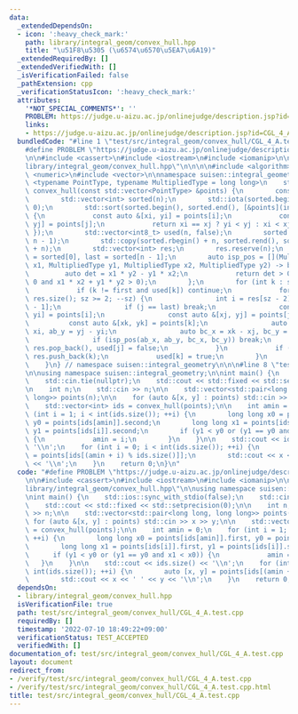 ```yaml
---
data:
  _extendedDependsOn:
  - icon: ':heavy_check_mark:'
    path: library/integral_geom/convex_hull.hpp
    title: "\u51F8\u5305 (\u6574\u6570\u5EA7\u6A19)"
  _extendedRequiredBy: []
  _extendedVerifiedWith: []
  _isVerificationFailed: false
  _pathExtension: cpp
  _verificationStatusIcon: ':heavy_check_mark:'
  attributes:
    '*NOT_SPECIAL_COMMENTS*': ''
    PROBLEM: https://judge.u-aizu.ac.jp/onlinejudge/description.jsp?id=CGL_4_A
    links:
    - https://judge.u-aizu.ac.jp/onlinejudge/description.jsp?id=CGL_4_A
  bundledCode: "#line 1 \"test/src/integral_geom/convex_hull/CGL_4_A.test.cpp\"\n\
    #define PROBLEM \"https://judge.u-aizu.ac.jp/onlinejudge/description.jsp?id=CGL_4_A\"\
    \n\n#include <cassert>\n#include <iostream>\n#include <iomanip>\n\n#line 1 \"\
    library/integral_geom/convex_hull.hpp\"\n\n\n\n#include <algorithm>\n#include\
    \ <numeric>\n#include <vector>\n\nnamespace suisen::integral_geometry {\n    template\
    \ <typename PointType, typename MultipliedType = long long>\n    std::vector<int>\
    \ convex_hull(const std::vector<PointType> &points) {\n        const int n = points.size();\n\
    \        std::vector<int> sorted(n);\n        std::iota(sorted.begin(), sorted.end(),\
    \ 0);\n        std::sort(sorted.begin(), sorted.end(), [&points](int i, int j)\
    \ {\n            const auto &[xi, yi] = points[i];\n            const auto &[xj,\
    \ yj] = points[j];\n            return xi == xj ? yi < yj : xi < xj;\n       \
    \ });\n        std::vector<int8_t> used(n, false);\n        sorted.resize(2 *\
    \ n - 1);\n        std::copy(sorted.rbegin() + n, sorted.rend(), sorted.begin()\
    \ + n);\n        std::vector<int> res;\n        res.reserve(n);\n        int first\
    \ = sorted[0], last = sorted[n - 1];\n        auto isp_pos = [](MultipliedType\
    \ x1, MultipliedType y1, MultipliedType x2, MultipliedType y2) -> bool {\n   \
    \         auto det = x1 * y2 - y1 * x2;\n            return det > 0 or (det ==\
    \ 0 and x1 * x2 + y1 * y2 > 0);\n        };\n        for (int k : sorted) {\n\
    \            if (k != first and used[k]) continue;\n            for (int sz =\
    \ res.size(); sz >= 2; --sz) {\n                int i = res[sz - 2], j = res[sz\
    \ - 1];\n                if (j == last) break;\n                const auto &[xi,\
    \ yi] = points[i];\n                const auto &[xj, yj] = points[j];\n      \
    \          const auto &[xk, yk] = points[k];\n                auto ab_x = xj -\
    \ xi, ab_y = yj - yi;\n                auto bc_x = xk - xj, bc_y = yk - yj;\n\
    \                if (isp_pos(ab_x, ab_y, bc_x, bc_y)) break;\n               \
    \ res.pop_back(), used[j] = false;\n            }\n            if (not used[k])\
    \ res.push_back(k);\n            used[k] = true;\n        }\n        return res;\n\
    \    }\n} // namespace suisen::integral_geometry\n\n\n#line 8 \"test/src/integral_geom/convex_hull/CGL_4_A.test.cpp\"\
    \n\nusing namespace suisen::integral_geometry;\n\nint main() {\n    std::ios::sync_with_stdio(false);\n\
    \    std::cin.tie(nullptr);\n    std::cout << std::fixed << std::setprecision(0);\n\
    \n    int n;\n    std::cin >> n;\n\n    std::vector<std::pair<long long, long\
    \ long>> points(n);\n\n    for (auto &[x, y] : points) std::cin >> x >> y;\n\n\
    \    std::vector<int> ids = convex_hull(points);\n\n    int amin = 0;\n    for\
    \ (int i = 1; i < int(ids.size()); ++i) {\n        long long x0 = points[ids[amin]].first,\
    \ y0 = points[ids[amin]].second;\n        long long x1 = points[ids[i]].first,\
    \ y1 = points[ids[i]].second;\n        if (y1 < y0 or (y1 == y0 and x1 < x0))\
    \ {\n            amin = i;\n        }\n    }\n\n    std::cout << ids.size() <<\
    \ '\\n';\n    for (int i = 0; i < int(ids.size()); ++i) {\n        auto [x, y]\
    \ = points[ids[(amin + i) % ids.size()]];\n        std::cout << x << ' ' << y\
    \ << '\\n';\n    }\n    return 0;\n}\n"
  code: "#define PROBLEM \"https://judge.u-aizu.ac.jp/onlinejudge/description.jsp?id=CGL_4_A\"\
    \n\n#include <cassert>\n#include <iostream>\n#include <iomanip>\n\n#include \"\
    library/integral_geom/convex_hull.hpp\"\n\nusing namespace suisen::integral_geometry;\n\
    \nint main() {\n    std::ios::sync_with_stdio(false);\n    std::cin.tie(nullptr);\n\
    \    std::cout << std::fixed << std::setprecision(0);\n\n    int n;\n    std::cin\
    \ >> n;\n\n    std::vector<std::pair<long long, long long>> points(n);\n\n   \
    \ for (auto &[x, y] : points) std::cin >> x >> y;\n\n    std::vector<int> ids\
    \ = convex_hull(points);\n\n    int amin = 0;\n    for (int i = 1; i < int(ids.size());\
    \ ++i) {\n        long long x0 = points[ids[amin]].first, y0 = points[ids[amin]].second;\n\
    \        long long x1 = points[ids[i]].first, y1 = points[ids[i]].second;\n  \
    \      if (y1 < y0 or (y1 == y0 and x1 < x0)) {\n            amin = i;\n     \
    \   }\n    }\n\n    std::cout << ids.size() << '\\n';\n    for (int i = 0; i <\
    \ int(ids.size()); ++i) {\n        auto [x, y] = points[ids[(amin + i) % ids.size()]];\n\
    \        std::cout << x << ' ' << y << '\\n';\n    }\n    return 0;\n}"
  dependsOn:
  - library/integral_geom/convex_hull.hpp
  isVerificationFile: true
  path: test/src/integral_geom/convex_hull/CGL_4_A.test.cpp
  requiredBy: []
  timestamp: '2022-07-10 18:49:22+09:00'
  verificationStatus: TEST_ACCEPTED
  verifiedWith: []
documentation_of: test/src/integral_geom/convex_hull/CGL_4_A.test.cpp
layout: document
redirect_from:
- /verify/test/src/integral_geom/convex_hull/CGL_4_A.test.cpp
- /verify/test/src/integral_geom/convex_hull/CGL_4_A.test.cpp.html
title: test/src/integral_geom/convex_hull/CGL_4_A.test.cpp
---
```


